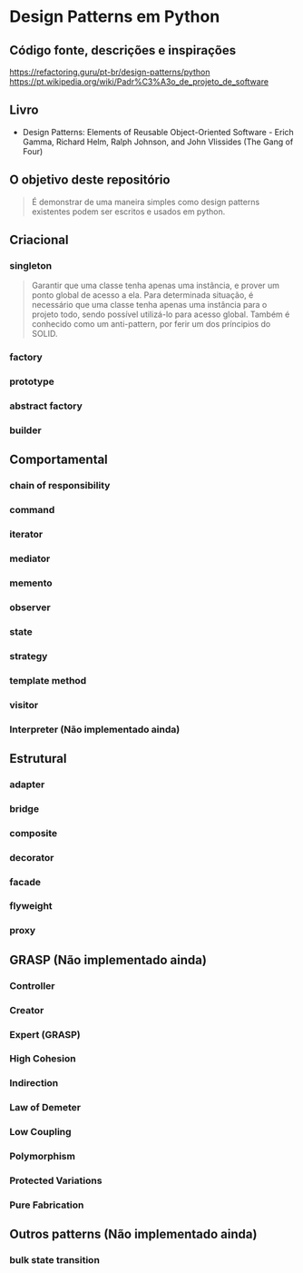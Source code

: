 # Design Patterns em Python

## Código fonte, descrições e inspirações
https://refactoring.guru/pt-br/design-patterns/python
https://pt.wikipedia.org/wiki/Padr%C3%A3o_de_projeto_de_software

## Livro
- Design Patterns: Elements of Reusable Object-Oriented Software - Erich Gamma, Richard Helm, Ralph Johnson, and John Vlissides (The Gang of Four)


## O objetivo deste repositório
> É demonstrar de uma maneira simples como design patterns existentes 
> podem ser escritos e usados em python.


## Criacional
### singleton
> Garantir que uma classe tenha apenas uma instância, e prover um ponto global de acesso a ela. Para determinada situação, é necessário que uma classe tenha apenas uma instância para o projeto todo, sendo possível utilizá-lo para acesso global. Também é conhecido como um anti-pattern, por ferir um dos príncipios do SOLID.

### factory
### prototype
### abstract factory
### builder


## Comportamental
### chain of responsibility
### command
### iterator
### mediator
### memento
### observer
### state
### strategy
### template method
### visitor
### Interpreter (Não implementado ainda)


## Estrutural
### adapter
### bridge
### composite
### decorator
### facade
### flyweight
### proxy


## GRASP (Não implementado ainda)
### Controller
### Creator
### Expert (GRASP)
### High Cohesion
### Indirection
### Law of Demeter
### Low Coupling
### Polymorphism
### Protected Variations
### Pure Fabrication


## Outros patterns (Não implementado ainda)
### bulk state transition